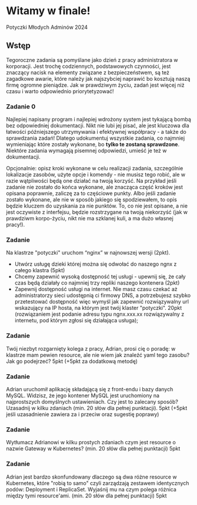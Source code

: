 # Witamy w finale!
Potyczki Młodych Adminów 2024

## Wstęp
Tegoroczne zadania są pomyślane jako dzień z pracy administratora w korporacji. Jest trochę codziennych, podstawowych czynności, jest znaczący nacisk na elementy związane z bezpieczeństwem, są też zagadkowe awarie, które należy jak najszybciej naprawić bo kosztują naszą firmę ogromne pieniądze. Jak w prawdziwym życiu, zadań jest więcej niż czasu i warto odpowiednio priorytetyzować!

### Zadanie 0
Najlepiej napisany program i najlepiej wdrożony system jest tykającą bombą bez odpowiedniej dokumentacji. Nikt nie lubi jej pisać, ale jest kluczowa dla łatwości późniejszego utrzymywania i efektywnej współpracy - a także do sprawdzania zadań! Dlatego udokumentuj wszystkie zadania, co najmniej wymieniając które zostały wykonane, bo **tylko te zostaną sprawdzone**. Niektóre zadania wymagają pisemnej odpowiedzi, umieść je też w dokumentacji.

Opcjonalnie: opisz kroki wykonane w celu realizacji zadania, szczególnie lokalizacje zasobów, użyte opcje i komendy - nie musisz tego robić, ale w razie wątpliwości będą one działać na twoją korzyść. Na przykład jeśli zadanie nie zostało do końca wykonane, ale znacząca część kroków jest opisana poprawnie, zaliczę za to częściowe punkty. Albo jeśli zadanie zostało wykonane, ale nie w sposób jakiego się spodziewałem, to opis będzie kluczem do uzyskania za nie punktów. To, co nie jest opisane, a nie jest oczywiste z interfejsu, będzie rozstrzygane na twoją niekorzyść (jak w prawdziwm korpo-życiu, nikt nie ma szklanej kuli, a ma dużo własnej pracy!).

### Zadanie
Na klastrze "potyczki" uruchom “nginx” w najnowszej wersji (2pkt).
- Utwórz usługę dzieki której można się odwołać do naszego ngnx z całego klastra (5pkt)
- Chcemy zapewnić wysoką dostępność tej usługi - upewnij się, że cały czas będą działały co najmniej trzy repliki naszego kontenera (2pkt)
- Zapewnij dostępność usługi na internet. Nie masz czasu czekać aż administratorzy sieci udostępnią ci firmowy DNS, a potrzebujesz szybko przetestować dostępność więc wymyśl jak zapewnić rozwiązywalny url wskazujący na IP hosta, na którym jest twój klaster "potyczki". 20pkt (rozwiązaniem jest podanie adresu typu ngnx.xxx.xx rozwiązywalny z internetu, pod którym zgłosi się działająca usługa);

### Zadanie 
Twój niezbyt rozgarnięty kolega z pracy, Adrian, prosi cię o poradę: w klastrze mam pewien resource, ale nie wiem jak znaleźć yaml tego zasobu? Jak go podejrzeć?
5pkt (+5pkt za dodatkową metodę)

### Zadanie
Adrian uruchomił aplikację składającą się z front-endu i bazy danych MySQL. Widzisz, że jego kontener MySQL jest uruchomiony na najprostszych domyślnych ustawieniach. Czy jest to zalecany sposób? Uzasadnij w kilku zdaniach (min. 20 słów dla pełnej punktacji).
5pkt (+5pkt jeśli uzasadnienie zawiera za i przeciw oraz sugestię poprawy)

### Zadanie
Wytłumacz Adrianowi w kilku prostych zdaniach czym jest resource o nazwie Gateway w Kubernetes? (min. 20 słów dla pełnej punktacji)
5pkt

### Zadanie
Adrian jest bardzo skonfundowany dlaczego są dwa różne resource w Kubernetes, które "robią to samo" czyli zarządzają zestawem identycznych podów: Deployment i ReplicaSet. Wyjaśnij mu na czym polega różnica między tymi resource'ami. (min. 20 słów dla pełnej punktacji)
5pkt
